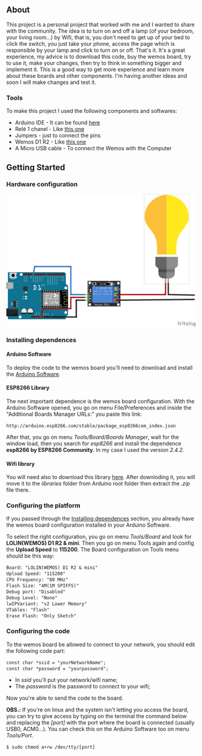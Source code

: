 ## About

This project is a personal project that worked with me and I wanted to share with the community. The idea is to turn on and off a lamp (of your bedroom, your living room...) by Wifi, that is, you don't need to get up of your bed to click the switch, you just take your phone, access the page which is responsible by your lamp and click to turn on or off. That's it. It's a great experience, my advice is to download this code, buy the wemos board, try to use it, make your changes, then try to think in something bigger and implement it. This is a good way to get more experience and learn more about these boards and other components. I'm having another ideas and soon I will make changes and test it.

### Tools

To make this project I used the following components and softwares:

- Arduino IDE - It can be found [here](https://www.arduino.cc/)
- Relé 1 chanel - Like [this one](https://http2.mlstatic.com/modulo-rele-1-canal-12v-automco-arduino-pic-raspberry-pic-D_NQ_NP_942429-MLB25661457738_062017-F.jpg)
- Jumpers - just to connect the pins
- Wemos D1 R2 - Like [this one](https://img.staticbg.com/thumb/view/oaupload/banggood/images/FB/1F/3892ad6b-3324-4790-bddf-0197ed6ca8f8.jpg)
- A Micro USB cable - To connect the Wemos with the Computer

## Getting Started

### Hardware configuration

<p align="center">
  <img src="scheme.png" alt="cacau project sketch banner">
</p>

### Installing dependences

#### Arduino Software

To deploy the code to the wemos board you'll need to download and install the [Arduino Software](https://www.arduino.cc/en/Main/Software).

#### ESP8266 Library

The next important dependence is the wemos board configuration. With the Arduino Software opened, you go on menu File/Preferences and inside the "Additional Boards Manager URLs:" you paste this link:

```
http://arduino.esp8266.com/stable/package_esp8266com_index.json
```

After that, you go on menu _Tools/Board/Boards Manager_, wait for the window load, then you search for _esp8266_ and install the dependence **esp8266 by ESP8266 Community**. In my case I used the version _2.4.2_.

#### Wifi library

You will need also to download this library [here](https://github.com/Levysantiago/Wifi-Lamp/blob/master/WiFi.zip). After downloding it, you will move it to the _libraries_ folder from Arduino root folder then extract the _.zip_ file there.

### Configuring the platform

If you passed through the [Installing dependences](#installing-dependences) section, you already have the wemos board configuration installed in your Arduino Software.

To select the right configuration, you go on menu _Tools/Board_ and look for **LOLIN(WEMOS) D1 R2 & mini**. Then you go on menu Tools again and config the **Upload Speed** to **115200**. The Board configuration on Tools menu should be this way:

```
Board: "LOLIN(WEMOS) D1 R2 & mini"
Upload Speed: "115200"
CPU Frequency: "80 MHz"
Flash Size: "4M(1M SPIFFS)"
Debug port: "Disabled"
Debug Level: "None"
lwIPVariant: "v2 Lower Memory"
VTables: "Flash"
Erase Flash: "Only Sketch"
```

### Configuring the code

To the wemos board be allowed to connect to your network, you should edit the following code part:

```
const char *ssid = "yourNetworkName";
const char *password = "yourpassword";
```

- In _ssid_ you'll put your network/wifi name;
- The _password_ is the password to connect to your wifi;

Now you're able to send the code to the board.

**OBS.:** If you're on linux and the system isn't letting you access the board, you can try to give access by typing on the terminal the command below and replacing the _\[port\]_ with the port where the board is connected (usually USB0, ACM0...). You can check this on the Arduino Software too on menu _Tools/Port_.

```
$ sudo chmod a+rw /dev/tty/[port]
```
